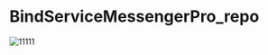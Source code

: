 # BindServiceMessengerPro_repo
![11111](https://user-images.githubusercontent.com/126849378/230322450-df2b6cc4-96c4-4a0e-b0a4-eb73e9ed44b2.png)
